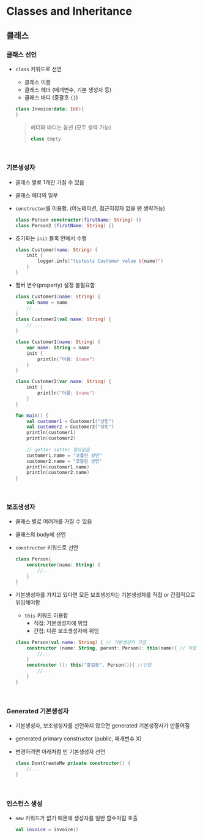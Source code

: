 # Classes and Inheritance

## 클래스

### 클래스 선언

-   `class` 키워드로 선언

    -   클래스 이름
    -   클래스 헤더 (매개변수, 기본 생성자 등)
    -   클래스 바디 (중괄호 `{}`)

    ```kotlin
    class Invoice(data: Int){
    }
    ```

    >   헤더와 바디는 옵션 (모두 생략 가능)
    >
    >   ```kotlin
    >   class Empty
    >   ```

<br>

### 기본생성자

-   클래스 별로 1개만 가질 수 있음

-   클래스 헤더의 일부

-   `constructor`를 이용함. (어노테이션, 접근지정자 없을 땐 생략가능)

    ```kotlin
    class Person constructor(firstName: String) {}
    class Person2 (firstName: String) {}
    ```

-   초기화는 `init` 블록 안에서 수행

    ```kotlin
    class Customer(name: String) {
    	init { 
        	logger.info("testests Customer value ${name}")
        }
    }
    ```

-   멤버 변수(property) 설정 불필요함

    ```kotlin
    class Customer1(name: String) {
    	val name = name
        // ...
    }
    class Customer2(val name: String) {
        // ...
    }
    ```

    ```kotlin
    class Customer1(name: String) {
    	var name: String = name
        init {
            println("이름: $name")
        }
    }
    
    class Customer2(var name: String) {
        init {
            println("이름: $name")
        }
    }
    
    fun main() {
        val customer1 = Customer1("상민")
        val customer2 = Customer2("상민")
        println(customer1)
        println(customer2)
        
        // getter setter 필요없음
        customer1.name = "코틀린 상민"
        customer2.name = "코틀린 상민"
        println(customer1.name)
        println(customer2.name)
    }
    ```

<br>

### 보조생성자

-   클래스 별로 여러개를 가질 수 있음

-   클래스의 body에 선언

-   `constructor` 키워드로 선언

    ```kotlin
    class Person{
    	constructor(name: String) {
            //...
        }
    }
    ```

-   기본생성자를 가지고 있다면 모든 보조생성자는 기본생성자를 직접 or 간접적으로 위임해야함

    -   `this` 키워드 이용함
        -   직접: 기본생성자에 위임
        -   간접: 다른 보조생성자에 위임

    ```kotlin
    class Person(val name: String) { // 기본생성자 가짐
    	constructor (name: String, parent: Person): this(name){ // 직접
            //...
        }
        constructor (): this("홍길동", Person()){ //간접
            //...
        }
    }
    ```

<br>

### Generated 기본생성자

-   기본생성자, 보조생성자를 선언하지 않으면 generated 기본생정사가 만들어짐

-   generated primary constructor (public, 매개변수 X)

-   변경하려면 아래처럼 빈 기본생성자 선언

    ```kotlin
    class DontCreateMe private constructor() {
    	//...
    }
    ```

<br>

### 인스턴스 생성

-   `new` 키워드가 없기 때문에 생성자를 일반 함수처럼 호출

    ```kotlin
    val invoice = invoice()
    ```



